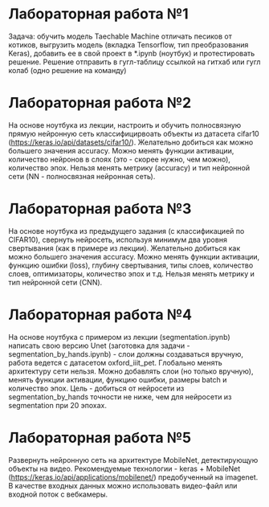 # Лабораторная работа №1

Задача: обучить модель Taechable Machine отличать песиков от котиков, выгрузить модель (вкладка Tensorflow, тип преобразования Keras), добавить ее в свой проект в *.ipynb (ноутбук) и протестировать решение. Решение отправить в гугл-таблицу ссылкой на гитхаб или гугл колаб (одно решение на команду)

# Лабораторная работа №2

На основе ноутбука из лекции, настроить и обучить полносвязную прямую нейронную сеть классифицирвоать объекты из датасета cifar10 (https://keras.io/api/datasets/cifar10/). Желательно добиться как можно большего значения accuracy.  Можно менять функции активации, количество нейронов в слоях (это - скорее нужно, чем можно), количество эпох. Нельзя менять метрику (accuracy) и тип нейронной сети (NN - полносвязная нейронная сеть). 

# Лабораторная работа №3

На основе ноутбука из предыдущего задания (с классификацией по CIFAR10), свернуть нейросеть, используя минимум два уровня свертывания (как в примере из лекции). Желательно добиться как можно большего значения accuracy. Можно менять функции активации, функцию ошибки (loss), глубину свертывания, типы слоев, количество слоев, оптимизаторы, количество эпох и т.д. Нельзя менять метрику и тип нейронной сети (CNN).

# Лабораторная работа №4

На основе ноутбука с примером из лекции (segmentation.ipynb) написать свою версию Unet (заготовка для задачи - segmentation_by_hands.ipynb) - слои должны создаваться вручную, работа ведется с датасетом oxford_iiit_pet. Глобально менять архитектуру сети нельзя. Можно добавлять слои (но только вручную), менять функции активации, функцию ошибки, размеры batch и количество эпох. Цель - добиться от нейросети из segmentation_by_hands точности не ниже, чем для нейросети из segmentation при 20 эпохах.

# Лабораторная работа №5

Развернуть нейронную сеть на архитектуре MobileNet, детектирующую объекты на видео. Рекомендуемые технологии - keras + MobileNet (https://keras.io/api/applications/mobilenet/) предобученный на imagenet. В качестве входных данных можно использовать видео-файл или входной поток с вебкамеры. 

